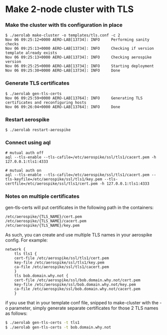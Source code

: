 # Make 2-node cluster with TLS

### Make the cluster with tls configuration in place 
```
$ ./aerolab make-cluster -o templates/tls.conf -c 2
Nov 06 09:25:12+0000 AERO-LAB[13734]: INFO     Performing sanity checks
Nov 06 09:25:13+0000 AERO-LAB[13734]: INFO     Checking if version template already exists
Nov 06 09:25:13+0000 AERO-LAB[13734]: INFO     Checking aerospike version
Nov 06 09:25:25+0000 AERO-LAB[13734]: INFO     Starting deployment
Nov 06 09:25:30+0000 AERO-LAB[13734]: INFO     Done
```

### Generate TLS certificates
```
$ ./aerolab gen-tls-certs
Nov 06 09:25:59+0000 AERO-LAB[13764]: INFO     Generating TLS certificates and reconfiguring hosts
Nov 06 09:26:04+0000 AERO-LAB[13764]: INFO     Done
```

### Restart aerospike
```
$ ./aerolab restart-aerospike
```

### Connect using aql
```
# mutual auth off
aql --tls-enable --tls-cafile=/etc/aerospike/ssl/tls1/cacert.pem -h 127.0.0.1:tls1:4333

# mutual auth on
aql --tls-enable --tls-cafile=/etc/aerospike/ssl/tls1/cacert.pem --tls-keyfile=/etc/aerospike/ssl/tls1/key.pem --tls-certfile=/etc/aerospike/ssl/tls1/cert.pem -h 127.0.0.1:tls1:4333
```

### Notes on multiple certificates

gen-tls-certs will put certificates in the following path in the containers:
```
/etc/aerospike/{TLS_NAME}/cert.pem
/etc/aerospike/{TLS_NAME}/cacert.pem
/etc/aerospike/{TLS_NAME}/key.pem
```

As such, you can create and use multiple TLS names in your aerospike config. For example:
```
network {
    tls tls1 {
    cert-file /etc/aerospike/ssl/tls1/cert.pem
    key-file /etc/aerospike/ssl/tls1/key.pem
    ca-file /etc/aerospike/ssl/tls1/cacert.pem
    }
    tls bob.domain.why.not {
    cert-file /etc/aerospike/ssl/bob.domain.why.not/cert.pem
    key-file /etc/aerospike/ssl/bob.domain.why.not/key.pem
    ca-file /etc/aerospike/ssl/bob.domain.why.not/cacert.pem
    }
```

if you use that in your template conf file, snipped to make-cluster with the -o parameter, simply generate separate certificates for those 2 TLS names as follows:
```bash
$ ./aerolab gen-tls-certs -t tls1
$ ./aerolab gen-tls-certs -t bob.domain.why.not
```
